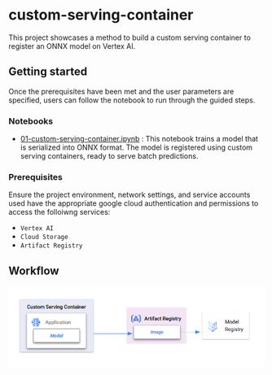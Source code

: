 # custom-serving-container

This project showcases a method to build a custom serving container to register an ONNX model on Vertex AI.


## Getting started

Once the prerequisites have been met and the user parameters are specified, users can follow the notebook to run through the guided steps.

### Notebooks

* [01-custom-serving-container.ipynb](./01-custom-serving-container.ipynb) : This notebook trains a model that is serialized into ONNX format. The model is registered using custom serving containers, ready to serve batch predictions.


### Prerequisites

Ensure the project environment, network settings, and service accounts used have the appropriate google cloud authentication and permissions to access the folloiwng services:
- `Vertex AI`
- `Cloud Storage`
- `Artifact Registry`


## Workflow
![method_2a.png](./imgs/method_2a.png)

